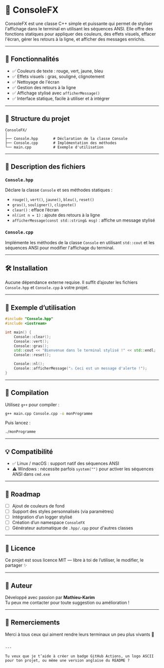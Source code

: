 
# 🎨 ConsoleFX

ConsoleFX est une classe C++ simple et puissante qui permet de styliser l'affichage dans le terminal en utilisant les séquences ANSI. Elle offre des fonctions statiques pour appliquer des couleurs, des effets visuels, effacer l'écran, gérer les retours à la ligne, et afficher des messages enrichis.

---

## 🚀 Fonctionnalités

- ✅ Couleurs de texte : rouge, vert, jaune, bleu
- ✅ Effets visuels : gras, souligné, clignotement
- ✅ Nettoyage de l'écran
- ✅ Gestion des retours à la ligne
- ✅ Affichage stylisé avec `afficherMessage()`
- ✅ Interface statique, facile à utiliser et à intégrer

---

## 📁 Structure du projet

```
ConsoleFX/
│
├── Console.hpp       # Déclaration de la classe Console
├── Console.cpp       # Implémentation des méthodes
└── main.cpp          # Exemple d'utilisation
```

---

## 🧾 Description des fichiers

### `Console.hpp`

Déclare la classe `Console` et ses méthodes statiques :

- `rouge()`, `vert()`, `jaune()`, `bleu()`, `reset()`  
- `gras()`, `souligner()`, `clignote()`  
- `clear()` : efface l’écran  
- `nl(int n = 1)` : ajoute des retours à la ligne  
- `afficherMessage(const std::string& msg)` : affiche un message stylisé

### `Console.cpp`

Implémente les méthodes de la classe `Console` en utilisant `std::cout` et les séquences ANSI pour modifier l'affichage du terminal.

---

## 🛠️ Installation

Aucune dépendance externe requise. Il suffit d’ajouter les fichiers `Console.hpp` et `Console.cpp` à votre projet.

---

## 🧪 Exemple d’utilisation

```cpp
#include "Console.hpp"
#include <iostream>

int main() {
    Console::clear();
    Console::vert();
    Console::gras();
    std::cout << "Bienvenue dans le terminal stylisé !" << std::endl;
    Console::reset();

    Console::nl();
    Console::afficherMessage("⚠️ Ceci est un message d'alerte !");
}
```

---

## 🧰 Compilation

Utilisez `g++` pour compiler :

```bash
g++ main.cpp Console.cpp -o monProgramme
```

Puis lancez :

```bash
./monProgramme
```

---

## 💡 Compatibilité

- ✅ Linux / macOS : support natif des séquences ANSI
- ⚠️ Windows : nécessite parfois `system("")` pour activer les séquences ANSI dans `cmd.exe`

---

## 📌 Roadmap

- [ ] Ajout de couleurs de fond
- [ ] Support des styles personnalisés (via paramètres)
- [ ] Intégration d’un logger stylisé
- [ ] Création d’un namespace `ConsoleFX`
- [ ] Générateur automatique de `.hpp/.cpp` pour d'autres classes

---

## 📜 Licence

Ce projet est sous licence MIT — libre à toi de l’utiliser, le modifier, le partager ✨

---

## 👤 Auteur

Développé avec passion par **Mathieu-Karim**  
Tu peux me contacter pour toute suggestion ou amélioration !

---

## 🙌 Remerciements

Merci à tous ceux qui aiment rendre leurs terminaux un peu plus vivants 💚
```

---

Tu veux que je t’aide à créer un badge GitHub Actions, un logo ASCII pour ton projet, ou même une version anglaise du README ?
